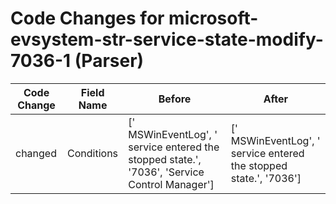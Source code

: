 # Code Changes for microsoft-evsystem-str-service-state-modify-7036-1 (Parser)

| Code Change | Field Name | Before | After |
|-------------|------------|--------|-------|
| changed | Conditions | [' MSWinEventLog', ' service entered the stopped state.', '7036', 'Service Control Manager'] | [' MSWinEventLog', ' service entered the stopped state.', '7036'] |